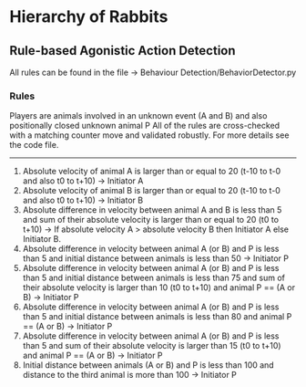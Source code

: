 # Hierarchy of Rabbits

## Rule-based Agonistic Action Detection

All rules can be found in the file -> Behaviour Detection/BehaviorDetector.py

### Rules

Players are animals involved in an unknown event (A and B) and also positionally closed unknown animal P
All of the rules are cross-checked with a matching counter move and validated robustly. For more details see the code file.

---
1. Absolute velocity of animal A is larger than or equal to 20 (t-10 to t-0 and also t0 to t+10) -> Initiator A 
2. Absolute velocity of animal B is larger than or equal to 20 (t-10 to t-0 and also t0 to t+10) -> Initiator B
3. Absolute difference in velocity between animal A and B is less than 5 and sum of their absolute velocity is larger than or equal to 20 (t0 to t+10) -> 
    If absolute velocity A > absolute velocity B then Initiator A else Initiator B.
4. Absolute difference in velocity between animal A (or B) and P is less than 5 and initial distance between animals is less than 50 -> Initiator P
5. Absolute difference in velocity between animal A (or B) and P is less than 5 and initial distance between animals is less than 75 and sum of their absolute velocity is larger than 10 (t0 to t+10) and animal P == (A or B) 
    -> Initiator P
6. Absolute difference in velocity between animal A (or B) and P is less than 5 and initial distance between animals is less than 80 and animal P == (A or B) 
    -> Initiator P
7. Absolute difference in velocity between animal A (or B) and P is less than 5 and sum of their absolute velocity is larger than 15 (t0 to t+10) and animal P == (A or B) 
    -> Initiator P
8. Initial distance between animals (A or B) and P is less than 100 and distance to the third animal is more than 100 -> Initiator P
